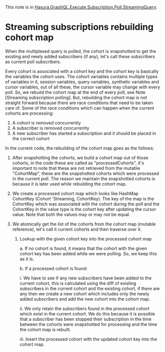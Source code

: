 This note is in [Hasura.GraphQL.Execute.Subscription.Poll.StreamingQuery](https://github.com/hasura/graphql-engine/blob/master/server/src-lib/Hasura/GraphQL/Execute/Subscription/Poll/StreamingQuery.hs#L49).

# Streaming subscriptions rebuilding cohort map


When the multiplexed query is polled, the cohort is snapshotted to get the
existing and newly added subscribers (if any), let's call these subscribers as
current poll subscribers.

Every cohort is associated with a cohort key and the cohort key is basically the
variables the cohort uses. The cohort variables contains multiple types of
variables in it, session variables, query variables, synthetic variables and
cursor variables, out of all these, the cursor variable may change with every
poll. So, we rebuild the cohort map at the end of every poll, see Note
[Streaming subscription polling]. But, rebuilding the cohort map is not straight
forward because there are race conditions that need to be taken care of. Some of
the race conditions which can happen when the current cohorts are processing:

1. A cohort is removed concurrently
2. A subscriber is removed concurrently
3. A new subscriber has started a subscription and it should be placed in the correct cohort

In the current code, the rebuilding of the cohort map goes as the follows:

1. After snapshotting the cohorts, we build a cohort map out of those cohorts,
   in the code these are called as "processedCohorts", it's important to note
   that these are not retrieved from the mutable "CohortMap", these are the
   snapshotted cohorts which were processed in the current poll. The reason we
   maintain the snapshotted cohorts is because it is later used while rebuilding
   the cohort map.

2. We create a processed cohort map which looks like HashMap CohortKey (Cohort
   'Streaming, CohortKey). The key of the map is the CohortKey which was
   associated with the cohort during the poll and the CohortKey in the value
   type is the cohort key after updating the cursor value. Note that both the
   values may or may not be equal.

3. We atomically get the list of the cohorts from the cohort map (mutable
reference), let's call it current cohorts and then traverse over it.

   1. Lookup with the given cohort key into the processed cohort map

      a. If no cohort is found, it means that the cohort with the given cohort
         key has been added while we were polling. So, we keep this as it is.

      b. If a processed cohort is found:

         i. We have to see if any new subscribers have been added to the current
            cohort, this is calculated using the diff of existing subscribers in
            the current cohort and the existing cohort, if there are any then we
            create a new cohort which includes only the newly added subscribers
            and add the new cohort into the cohort map.

         ii. We only retain the subscribers found in the processed cohort which
             exist in the current cohort. We do this because it is possible that
             a subscriber has been stopped their subscription in the time
             between the cohorts were snapshotted for processing and the time
             the cohort map is rebuilt.

         iii. Insert the processed cohort with the updated cohort key into the
         cohort map.

